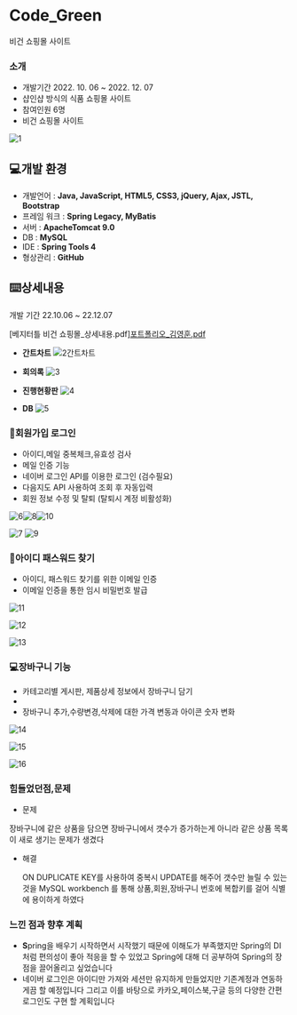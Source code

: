 # Code_Green
비건 쇼핑몰 사이트
### 소개

- 개발기간 2022. 10. 06 ~ 2022. 12. 07
- 샵인샵 방식의 식품 쇼핑몰 사이트
- 참여인원 6명
- 비건 쇼핑몰 사이트

![1](https://user-images.githubusercontent.com/114043149/209318907-65d54382-bfeb-4a89-9572-325300be43de.png)

## 💻개발 환경

- 개발언어 : **Java, JavaScript, HTML5, CSS3, jQuery, Ajax, JSTL, Bootstrap**
- 프레임 워크 : **Spring Legacy, MyBatis**
- 서버 : **ApacheTomcat 9.0**
- DB : **MySQL**
- IDE : **Spring Tools 4**
- 형상관리 : **GitHub**

## ⌨️상세내용

개발 기간 
    22.10.06 ~ 22.12.07

[베지터틀 비건 쇼핑몰_상세내용.pdf][포트폴리오_김영훈.pdf](https://github.com/gns253/Code_Green/files/10294339/_.pdf)


- **간트차트**
    ![2간트차트](https://user-images.githubusercontent.com/114043149/209319128-b2e41c1a-1ba0-4200-ab83-c12d6c0bcddc.png)

    
- **회의록**
    ![3](https://user-images.githubusercontent.com/114043149/209319170-5b310558-52ac-49d1-8a5d-b7d797aef3c4.png)

   
    
- **진행현황판**
    ![4](https://user-images.githubusercontent.com/114043149/209319207-04f440dc-9d7b-403a-a6d8-d62dcfceaa57.png)

 
    
- **DB**
    ![5](https://user-images.githubusercontent.com/114043149/209319215-292f5295-78e0-4899-a1fc-241d4a0187c7.png)

   
    

### 💾**회원가입 로그인**

- 아이디,메일 중복체크,유효성 검사
- 메일 인증 기능
- 네이버 로그인 API를 이용한 로그인 (검수필요)
- 다음지도 API 사용하여 조회 후 자동입력
- 회원 정보 수정 및 탈퇴 (탈퇴시 계정 비활성화)

![6](https://user-images.githubusercontent.com/114043149/209319238-ef1450a2-e8ca-47da-8112-e5106ad59064.png)![8](https://user-images.githubusercontent.com/114043149/209319319-98177226-4452-41e2-bc57-5b1608282bf1.png)![10](https://user-images.githubusercontent.com/114043149/209319335-36e93aeb-a175-4df2-9001-5835a6d0de47.png)

![7](https://user-images.githubusercontent.com/114043149/209319258-26a8c155-b19f-49eb-a0e0-2712834d6421.png)
![9](https://user-images.githubusercontent.com/114043149/209319312-00a5d884-fb7f-46a0-bd1b-3ea5336a2d9e.png)






### 📝**아이디 패스워드 찾기**

- 아이디, 패스워드 찾기를 위한 이메일 인증
- 이메일 인증을 통한 임시 비밀번호 발급

![11](https://user-images.githubusercontent.com/114043149/209319355-00e6d0a3-278e-40df-882a-b89afd7c4d4e.png)

![12](https://user-images.githubusercontent.com/114043149/209319360-e3ee7a5d-05a2-4f0e-bf14-1a395aff29c0.png)

![13](https://user-images.githubusercontent.com/114043149/209319366-ad1d84da-645c-4995-959b-2d3a312feb73.png)


### 💻장바구니 기능

- 카테고리별 게시판, 제품상세 정보에서 장바구니 담기
- 
- 장바구니 추가,수량변경,삭제에 대한 가격 변동과 아이콘 숫자 변화


![14](https://user-images.githubusercontent.com/114043149/209320028-54a3f596-69aa-4093-a84f-1ba77e5045b8.png)


![15](https://user-images.githubusercontent.com/114043149/209320036-6a2fada3-24cc-47b3-be2e-cc8efecc02e9.png)


![16](https://user-images.githubusercontent.com/114043149/209320045-1bf89a44-1078-4e7f-871c-6a84fbba4132.png)


### 힘들었던점,문제

- 문제

장바구니에 같은 상품을 담으면 장바구니에서 갯수가 증가하는게 아니라 같은 상품 목록이 새로 생기는 문제가 생겼다 

- 해결
    
    ON DUPLICATE KEY를 사용하여 중복시 UPDATE를 해주어 갯수만 늘릴 수 있는것을  MySQL workbench 를 통해 상품,회원,장바구니 번호에 복합키를 걸어 식별에 용이하게 하였다 
    

### 느낀 점과 향후 계획

- **S**pring을 배우기 시작하면서 시작했기 때문에 이해도가 부족했지만 Spring의 DI 처럼 편의성이 좋아 적응을 할 수 있었고 Spring에 대해 더 공부하여 Spring의 장점을 끌어올리고 싶었습니다
- 네이버 로그인은 아이디만 가져와 세션만 유지하게 만들었지만 기존계정과 연동하게끔 할 예정입니다 그리고 이를 바탕으로 카카오,페이스북,구글 등의 다양한 간편로그인도 구현 할 계획입니다
